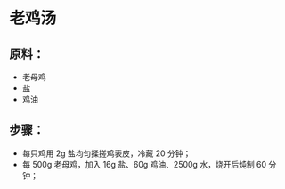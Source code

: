 # 老鸡汤

## 原料：

- 老母鸡
- 盐
- 鸡油

## 步骤：

- 每只鸡用 2g 盐均匀揉搓鸡表皮，冷藏 20 分钟；
- 每 500g 老母鸡，加入 16g 盐、60g 鸡油、2500g 水，烧开后炖制 60 分钟；
